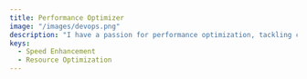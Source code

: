 ```yaml
---
title: Performance Optimizer
image: "/images/devops.png"
description: "I have a passion for performance optimization, tackling challenges head-on to enhance system speed and responsiveness. My focus is on delivering solutions that exceed performance expectations"
keys:
  - Speed Enhancement
  - Resource Optimization
---
```



